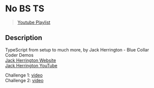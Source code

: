 # **No BS TS**
> [Youtube Playlist](https://www.youtube.com/watch?v=LKVHFHJsiO0&list=PLNqp92_EXZBJYFrpEzdO2EapvU0GOJ09n)

## **Description**
TypeScript from setup to much more, by Jack Herrington - Blue Collar Coder Demos  
[Jack Herrington Website](https://www.jackherrington.com/) \
[Jack Herrington YouTube](https://www.youtube.com/channel/UC6vRUjYqDuoUsYsku86Lrsw)

Challenge 1: [video](https://www.youtube.com/watch?v=GsRnExrC89A&list=PLNqp92_EXZBJYFrpEzdO2EapvU0GOJ09n&index=5)  
Challenge 2: [video](https://www.youtube.com/watch?v=DxG17pbgsZg&list=PLNqp92_EXZBJYFrpEzdO2EapvU0GOJ09n&index=9)  

